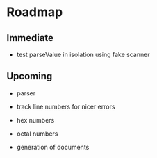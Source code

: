 # Roadmap

## Immediate

- test parseValue in isolation using fake scanner

## Upcoming
- parser
- track line numbers for nicer errors
- hex numbers
- octal numbers

- generation of documents
